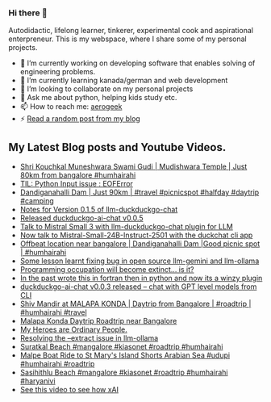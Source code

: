 ### Hi there 👋

<!--
**sukhbinder/sukhbinder** is a ✨ _special_ ✨ repository because its `README.md` (this file) appears on your GitHub profile.
-->

Autodidactic, lifelong learner, tinkerer, experimental cook and aspirational enterpreneur. This is my webspace, where I share some of my personal projects. 

- 🔭 I’m currently working on developing software that enables solving of engineering problems.
- 🌱 I’m currently learning kanada/german and web development
- 👯 I’m looking to collaborate on my personal projects
- 💬 Ask me about python, helping kids study etc.
- 📫 How to reach me: [aerogeek](http://www.twitter.com/aerogeek)
- ⚡ [Read a random post from my blog](https://sukhbinder.wordpress.com/?random)

## My Latest Blog posts and Youtube Videos.
<!-- BLOG-POST-LIST:START -->
- [Shri Kouchkal Muneshwara Swami Gudi | Mudishwara Temple | Just 80km from bangalore #humhairahi](https://www.youtube.com/watch?v=gyC7gMUpYzs)
- [TIL: Python Input issue : EOFError](https://sukhbinder.wordpress.com/2025/03/23/til-python-input-issue-eoferror/)
- [Dandiganahalli Dam | Just 90km |  #travel #picnicspot #halfday #daytrip #camping](https://www.youtube.com/watch?v=n6aDg4t5NAY)
- [Notes for Version 0.1.5 of llm-duckduckgo-chat](https://sukhbinder.wordpress.com/2025/03/22/notes-for-version-0-1-5-of-llm-duckduckgo-chat/)
- [Released duckduckgo-ai-chat v0.0.5](https://sukhbinder.wordpress.com/2025/03/21/released-duckduckgo-ai-chat-v0-0-5/)
- [Talk to Mistral Small 3 with llm-duckduckgo-chat plugin for LLM](https://sukhbinder.wordpress.com/2025/03/19/talk-to-mistral-small-3-with-llm-duckduckgo-chat-plugin-for-llm/)
- [Now talk to Mistral-Small-24B-Instruct-2501 with the duckchat cli app](https://sukhbinder.wordpress.com/2025/03/19/now-talk-to-mistral-small-24b-instruct-2501-with-the-duckchat-cli-app/)
- [Offbeat location near bangalore | Dandiganahalli Dam |Good picnic spot | #humhairahi](https://www.youtube.com/watch?v=fBPvK4wIuxs)
- [Some lesson learnt fixing bug in open source llm-gemini and llm-ollama](https://sukhbinder.wordpress.com/2025/03/16/some-lesson-learnt-fixing-bug-in-open-source-llm-gemini-and-llm-ollama/)
- [Programming occupation will become extinct… is it?](https://sukhbinder.wordpress.com/2025/03/16/programming-occupation-will-become-extinct-is-it/)
- [In the past wrote this in fortran then in python and now its a winzy plugin](https://sukhbinder.wordpress.com/2025/03/14/in-the-past-wrote-this-in-fortran-then-in-python-and-now-its-a-winzy-plugin/)
- [duckduckgo-ai-chat v0.0.3 released – chat with GPT level models from CLI](https://sukhbinder.wordpress.com/2025/03/13/duckduckgo-ai-chat-v0-0-3-released-chat-with-gpt-gen-2-models-from-c/)
- [Shiv Mandir at MALAPA KONDA | Daytrip from Bangalore |  #roadtrip | #humhairahi  #travel](https://www.youtube.com/watch?v=yxSrYoRe1NE)
- [Malapa Konda Daytrip Roadtrip near Bangalore](https://www.youtube.com/watch?v=ighRI6RQnzk)
- [My Heroes are Ordinary People.](https://sukhbinder.wordpress.com/2025/03/09/my-heroes-are-ordinary-people/)
- [Resolving the –extract issue in llm-ollama](https://sukhbinder.wordpress.com/2025/03/07/resolving-the-extract-issue-in-llm-ollama/)
- [Suratkal Beach #mangalore #kiasonet #roadtrip #humhairahi](https://www.youtube.com/watch?v=YMNl0-0g3e0)
- [Malpe Boat Ride to St Mary&#39;s Island Shorts Arabian Sea #udupi #humhairahi #roadtrip](https://www.youtube.com/watch?v=U8rs2djPrus)
- [Sasihithlu Beach #mangalore #kiasonet #roadtrip #humhairahi #haryanivi](https://www.youtube.com/watch?v=fZMPKdli_dQ)
- [See this video to see how xAI](https://sukhbinder.wordpress.com/2025/02/22/see-this-video-to-see-how-xai/)
<!-- BLOG-POST-LIST:END -->

